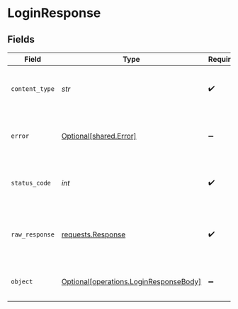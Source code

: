 # LoginResponse


## Fields

| Field                                                                                  | Type                                                                                   | Required                                                                               | Description                                                                            |
| -------------------------------------------------------------------------------------- | -------------------------------------------------------------------------------------- | -------------------------------------------------------------------------------------- | -------------------------------------------------------------------------------------- |
| `content_type`                                                                         | *str*                                                                                  | :heavy_check_mark:                                                                     | HTTP response content type for this operation                                          |
| `error`                                                                                | [Optional[shared.Error]](../../models/shared/error.md)                                 | :heavy_minus_sign:                                                                     | An unknown error occurred interacting with the API.                                    |
| `status_code`                                                                          | *int*                                                                                  | :heavy_check_mark:                                                                     | HTTP response status code for this operation                                           |
| `raw_response`                                                                         | [requests.Response](https://requests.readthedocs.io/en/latest/api/#requests.Response)  | :heavy_check_mark:                                                                     | Raw HTTP response; suitable for custom response parsing                                |
| `object`                                                                               | [Optional[operations.LoginResponseBody]](../../models/operations/loginresponsebody.md) | :heavy_minus_sign:                                                                     | The api key to use for authenticated endpoints.                                        |